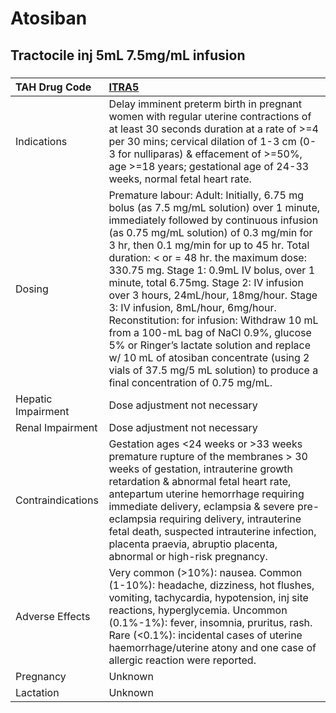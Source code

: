 # Atosiban

## Tractocile inj 5mL 7.5mg/mL infusion

##### 

| TAH Drug Code      | [ITRA5](https://www.tahsda.org.tw/drugs/hissearch.php?drug_code=ITRA5)                                                                                                                                                                                                                                                                                                                                                                                                                                                                                                                                                                                                                                |
|:-------------------|:------------------------------------------------------------------------------------------------------------------------------------------------------------------------------------------------------------------------------------------------------------------------------------------------------------------------------------------------------------------------------------------------------------------------------------------------------------------------------------------------------------------------------------------------------------------------------------------------------------------------------------------------------------------------------------------------------|
| Indications        | Delay imminent preterm birth in pregnant women with regular uterine contractions of at least 30 seconds duration at a rate of >=4 per 30 mins; cervical dilation of 1-3 cm (0-3 for nulliparas) & effacement of >=50%, age >=18 years; gestational age of 24-33 weeks, normal fetal heart rate.                                                                                                                                                                                                                                                                                                                                                                                                       |
| Dosing             | Premature labour: Adult: Initially, 6.75 mg bolus (as 7.5 mg/mL solution) over 1 minute, immediately followed by continuous infusion (as 0.75 mg/mL solution) of 0.3 mg/min for 3 hr, then 0.1 mg/min for up to 45 hr. Total duration: < or = 48 hr. the maximum dose: 330.75 mg. Stage 1: 0.9mL IV bolus, over 1 minute, total 6.75mg. Stage 2: IV infusion over 3 hours, 24mL/hour, 18mg/hour. Stage 3: IV infusion, 8mL/hour, 6mg/hour. Reconstitution: for infusion: Withdraw 10 mL from a 100-mL bag of NaCl 0.9%, glucose 5% or Ringer’s lactate solution and replace w/ 10 mL of atosiban concentrate (using 2 vials of 37.5 mg/5 mL solution) to produce a final concentration of 0.75 mg/mL. |
| Hepatic Impairment | Dose adjustment not necessary                                                                                                                                                                                                                                                                                                                                                                                                                                                                                                                                                                                                                                                                         |
| Renal Impairment   | Dose adjustment not necessary                                                                                                                                                                                                                                                                                                                                                                                                                                                                                                                                                                                                                                                                         |
| Contraindications  | Gestation ages <24 weeks or >33 weeks premature rupture of the membranes > 30 weeks of gestation, intrauterine growth retardation & abnormal fetal heart rate, antepartum uterine hemorrhage requiring immediate delivery, eclampsia & severe pre-eclampsia requiring delivery, intrauterine fetal death, suspected intrauterine infection, placenta praevia, abruptio placenta, abnormal or high-risk pregnancy.                                                                                                                                                                                                                                                                                     |
| Adverse Effects    | Very common (>10%): nausea. Common (1-10%): headache, dizziness, hot flushes, vomiting, tachycardia, hypotension, inj site reactions, hyperglycemia. Uncommon (0.1%-1%): fever, insomnia, pruritus, rash. Rare (<0.1%): incidental cases of uterine haemorrhage/uterine atony and one case of allergic reaction were reported.                                                                                                                                                                                                                                                                                                                                                                        |
| Pregnancy          | Unknown                                                                                                                                                                                                                                                                                                                                                                                                                                                                                                                                                                                                                                                                                               |
| Lactation          | Unknown                                                                                                                                                                                                                                                                                                                                                                                                                                                                                                                                                                                                                                                                                               |


